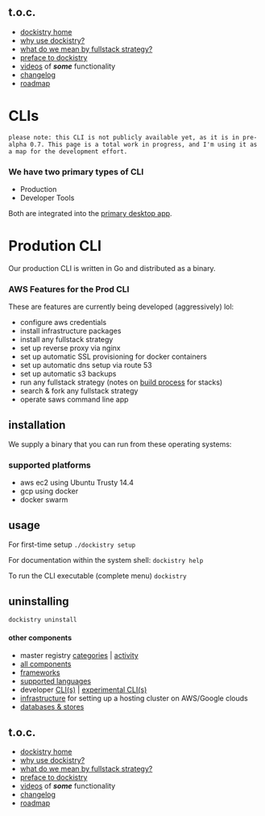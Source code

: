## t.o.c.
- [dockistry home](https://github.com/forktheweb/dockistry)
- [why use dockistry?](https://github.com/forktheweb/dockistry/blob/master/docs-why.use.this.md)
- [what do we mean by fullstack strategy?](https://github.com/forktheweb/dockistry#what-is-a-fullstack-strategy)
- [preface to dockistry](https://github.com/forktheweb/dockistry/blob/master/docs-preface.md) 
- [videos](https://github.com/forktheweb/dockistry/blob/master/docs-videos.md) of ***some*** functionality
- [changelog](https://github.com/forktheweb/dockistry/blob/master/changelog.md)
- [roadmap](https://github.com/forktheweb/dockistry/blob/master/roadmap.md)


# CLIs
```please note: this CLI is not publicly available yet, as it is in pre-alpha 0.7. This page is a total work in progress, and I'm using it as a map for the development effort.```

### We have two primary types of CLI
- Production
- Developer Tools

Both are integrated into the [primary desktop app](https://github.com/forktheweb/dockistry/blob/master/roadmap.md).


# Prodution CLI
Our production CLI is written in Go and distributed as a binary.

### AWS Features for the Prod CLI
These are features are currently being developed (aggressively) lol:

 - configure aws credentials
 - install infrastructure packages
 - install any fullstack strategy
 - set up reverse proxy via nginx
 - set up automatic SSL provisioning for docker containers
 - set up automatic dns setup via route 53
 - set up automatic s3 backups
 - run any fullstack strategy (notes on [build process](https://github.com/forktheweb/dockistry/blob/master/docs-build-process.md) for stacks)
 - search & fork any fullstack strategy
 - operate saws command line app
 
## installation
We supply a binary that you can run from these operating systems:

### supported platforms
- aws ec2 using Ubuntu Trusty 14.4
- gcp using docker
- docker swarm

## usage
For first-time setup
``` ./dockistry setup ```
 
For documentation within the system shell:
``` dockistry help ```

To run the CLI executable (complete menu)
``` dockistry ```

## uninstalling
```dockistry uninstall```

#### other components
   * master registry [categories](https://labs.stackfork.com:2003/explore/groups) | [activity](https://labs.stackfork.com:2003/explore/projects/starred)
   * [all components](https://github.com/forktheweb/dockistry/blob/master/docs-componentry.md)
   * [frameworks](https://github.com/forktheweb/dockistry/blob/master/docs-frameworks.md) 
   * [supported languages](https://github.com/forktheweb/dockistry/blob/master/docs-languages.md)
   * developer [CLI(s)](https://github.com/forktheweb/dockistry/blob/master/dockistry-cli.md) | [experimental CLI(s)](https://github.com/forktheweb/dockistry/blob/master/docs-experimental-cli.md)
   * [infrastructure](https://github.com/forktheweb/dockistry/blob/master/docs-infrastructure-packages.md) for setting up a hosting cluster on AWS/Google clouds
   * [databases & stores](https://github.com/forktheweb/dockistry/blob/master/docs-database.md)

## t.o.c.
- [dockistry home](https://github.com/forktheweb/dockistry)
- [why use dockistry?](https://github.com/forktheweb/dockistry/blob/master/docs-why.use.this.md)
- [what do we mean by fullstack strategy?](https://github.com/forktheweb/dockistry#what-is-a-fullstack-strategy)
- [preface to dockistry](https://github.com/forktheweb/dockistry/blob/master/docs-preface.md) 
- [videos](https://github.com/forktheweb/dockistry/blob/master/docs-videos.md) of ***some*** functionality
- [changelog](https://github.com/forktheweb/dockistry/blob/master/changelog.md)
- [roadmap](https://github.com/forktheweb/dockistry/blob/master/roadmap.md)
